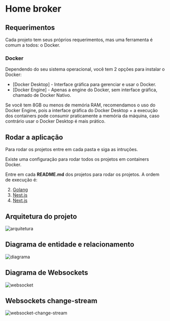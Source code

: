 # Home broker

## Requerimentos

Cada projeto tem seus próprios requerimentos, mas uma ferramenta é comum a todos: o Docker.

### Docker

Dependendo do seu sistema operacional, você tem 2 opções para instalar o Docker:

- [Docker Desktop] - Interface gráfica para gerenciar e usar o Docker.
- [Docker Engine] - Apenas a engine do Docker, sem interface gráfica, chamado de Docker Nativo.

Se você tem 8GB ou menos de memória RAM, recomendamos o uso do Docker Engine, pois a interface gráfica do Docker Desktop + a execução dos containers pode consumir praticamente a memória da máquina, caso contrário usar o Docker Desktop é mais prático.

## Rodar a aplicação

Para rodar os projetos entre em cada pasta e siga as intruções.

Existe uma configuração para rodar todos os projetos em containers Docker.

Entre em cada **README.md** dos projetos para rodar os projetos. A ordem de execução é:

2. [Golang](./go/README.md)
1. [Nest.js](./nestjs-api/README.md)
3. [Next.js](./next-frontend/README.md)


## Arquitetura do projeto
![arquitetura](https://github.com/user-attachments/assets/e8bde689-8092-49e9-9f98-e98cc015c3d3)

## Diagrama de entidade e relacionamento
![diagrama](https://github.com/user-attachments/assets/3b234b0b-60d2-4b73-afb2-271211ec43d8)

## Diagrama de Websockets
![websocket](https://github.com/user-attachments/assets/a01a23b4-d5e8-4ecc-9553-c7a747d4904b)

## Websockets change-stream
![websocket-change-stream](https://github.com/user-attachments/assets/56657e19-04b8-4fce-94a6-753d9210d65d)
